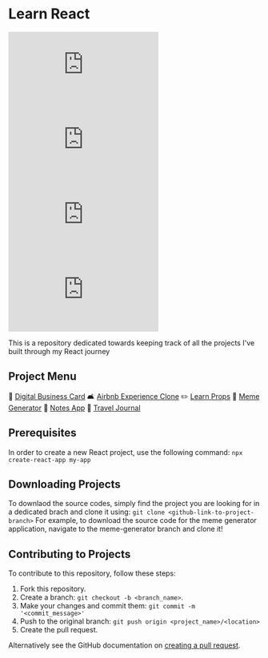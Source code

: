 # Learn React

<!--- These are examples. See https://shields.io for others or to customize this set of shields. You might want to include dependencies, project status and licence info here --->
![GitHub repo size](https://img.shields.io/github/repo-size/scottydocs/README-template.md)
![GitHub contributors](https://img.shields.io/github/contributors/scottydocs/README-template.md)
![GitHub stars](https://img.shields.io/github/stars/scottydocs/README-template.md?style=social)
![GitHub forks](https://img.shields.io/github/forks/scottydocs/README-template.md?style=social)

This is a repository dedicated towards keeping track of all the projects I've built through my React journey

## Project Menu
🪪 [Digital Business Card](https://github.com/AnaghaDAnanth/learn-react/tree/business-card) 
🛋️ [Airbnb Experience Clone](https://github.com/AnaghaDAnanth/learn-react/tree/airbnb-clone) 
✏️ [Learn Props](https://github.com/AnaghaDAnanth/learn-react/tree/learn-props) 
🗿 [Meme Generator](https://github.com/AnaghaDAnanth/learn-react/tree/meme-generator) 
📒 [Notes App](https://github.com/AnaghaDAnanth/learn-react/tree/notes-app) 
🗽 [Travel Journal](https://github.com/AnaghaDAnanth/learn-react/tree/travel-journal) 

## Prerequisites

In order to create a new React project, use the following command: 
`npx create-react-app my-app`

## Downloading Projects

To downlaod the source codes, simply find the project you are looking for in a dedicated brach and clone it using: `git clone <github-link-to-project-branch>`
For example, to download the source code for the meme generator application, navigate to the meme-generator branch and clone it!

## Contributing to Projects
<!--- If your README is long or you have some specific process or steps you want contributors to follow, consider creating a separate CONTRIBUTING.md file--->
To contribute to this repository, follow these steps:

1. Fork this repository.
2. Create a branch: `git checkout -b <branch_name>`.
3. Make your changes and commit them: `git commit -m '<commit_message>'`
4. Push to the original branch: `git push origin <project_name>/<location>`
5. Create the pull request.

Alternatively see the GitHub documentation on [creating a pull request](https://help.github.com/en/github/collaborating-with-issues-and-pull-requests/creating-a-pull-request).
